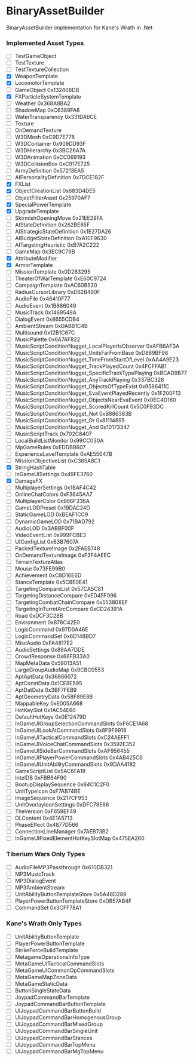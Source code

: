 # BinaryAssetBuilder
BinaryAssetBuilder implementation for Kane's Wrath in .Net

### Implemented Asset Types
* [ ] TestGameObject
* [ ] TestTexture
* [ ] TestTextureCollection
* [x] WeaponTemplate
* [x] LocomotorTemplate
* [ ] GameObject                                                0x132408DB
* [x] FXParticleSystemTemplate
* [ ] Weather                                                   0x368A8BA2
* [ ] ShadowMap                                                 0xC6389FA6
* [ ] WaterTransparency                                         0x331DA6CE
* [ ] Texture
* [ ] OnDemandTexture
* [ ] W3DMesh                                                   0xC9D7E778
* [ ] W3DContainer                                              0x909DD93F
* [ ] W3DHierarchy                                              0x3BC26A7A
* [ ] W3DAnimation                                              0xCC069193
* [ ] W3DCollisionBox                                           0xC917E725
* [ ] ArmyDefinition                                            0x57213EA5
* [ ] AIPersonalityDefinition                                   0x7DCE182F
* [x] FXList
* [x] ObjectCreationList                                        0x683D4DE5
* [ ] ObjectFilterAsset                                         0x25970AF7
* [x] SpecialPowerTemplate
* [x] UpgradeTemplate
* [ ] SkirmishOpeningMove                                       0x21EE29FA
* [ ] AIStateDefinition                                         0x262BE85F
* [ ] AIStrategicStateDefinition                                0x1E27DA26
* [ ] AIBudgetStateDefinition                                   0xA10F9630
* [ ] AITargetingHeuristic                                      0xB7A2C222
* [ ] GameMap                                                   0x3EC9C79B
* [x] AttributeModifier
* [x] ArmorTemplate
* [ ] MissionTemplate                                           0x0D283295
* [ ] TheaterOfWarTemplate                                      0xE60C9724
* [ ] CampaignTemplate                                          0xAC60B530
* [ ] RadiusCursorLibrary                                       0xD62B490F
* [ ] AudioFile                                                 0x46410F77
* [ ] AudioEvent                                                0x1B886049
* [ ] MusicTrack                                                0x1469548A
* [ ] DialogEvent                                               0x8655CDB4
* [ ] AmbientStream                                             0xDABB1C4B
* [ ] Multisound                                                0x12B1C67C
* [ ] MusicPalette                                              0x6A7AF822
* [ ] MusicScriptConditionNugget_LocalPlayerIsObserver          0xAFB6AF3A
* [ ] MusicScriptConditionNugget_UnitsFarFromBase               0xD889BF98
* [ ] MusicScriptConditionNugget_TimeFromStartOfLevel           0xAA4A9E23
* [ ] MusicScriptConditionNugget_TrackPlayedCount               0x4FCFFAB1
* [ ] MusicScriptConditionNugget_SpecificTrackTypePlaying       0xBCAD9B77
* [ ] MusicScriptConditionNugget_AnyTrackPlaying                0x337BC326
* [ ] MusicScriptConditionNugget_ObjectsOfTypeExist             0x9586411C
* [ ] MusicScriptConditionNugget_EvaEventPlayedRecently         0x1F200F13
* [ ] MusicScriptConditionNugget_ObjectsNearEvaEvent            0x0EC4D160
* [ ] MusicScriptConditionNugget_ScoredKillCount                0x5C0F93DC
* [ ] MusicScriptConditionNugget_Not                            0xB886383B
* [ ] MusicScriptConditionNugget_Or                             0x81114695
* [ ] MusicScriptConditionNugget_And                            0x10173347
* [ ] MusicScriptTrack                                          0x702C8407
* [ ] LocalBuildListMonitor                                     0x99CC030A
* [ ] MpGameRules                                               0xEDDBB607
* [ ] ExperienceLevelTemplate                                   0xAE55047B
* [ ] MissionObjectiveList                                      0xC385A8C1
* [x] StringHashTable
* [ ] InGameUISettings                                          0x49FE3760
* [x] DamageFX
* [ ] MultiplayerSettings                                       0x1BAF4C42
* [ ] OnlineChatColors                                          0xF3645AA7
* [ ] MultiplayerColor                                          0x966F336A
* [ ] GameLODPreset                                             0x19DAC24D
* [ ] StaticGameLOD                                             0xBEAF1CC9
* [ ] DynamicGameLOD                                            0x71BAD792
* [ ] AudioLOD                                                  0x3ABBF00F
* [ ] VideoEventList                                            0x999FCBE3
* [ ] UIConfigList                                              0xB3B7607A
* [ ] PackedTextureImage                                        0x2FAEB748
* [ ] OnDemandTextureImage                                      0xF3F4AEEC
* [ ] TerrainTextureAtlas
* [ ] Mouse                                                     0x73FE99B0
* [ ] Achievement                                               0xC8D16E6D
* [ ] StanceTemplate                                            0x5C6E0E41
* [ ] TargetingCompareList                                      0x57CA5C81
* [ ] TargetingDistanceCompare                                  0xED45F096
* [ ] TargetingCombatChainCompare                               0x553808EF
* [ ] TargetingInTurretArcCompare                               0xCD24391A
* [ ] Road                                                      0xDCF3C28B
* [ ] Environment                                               0x878C42E0
* [ ] LogicCommand                                              0x97D0A46E
* [ ] LogicCommandSet                                           0x6D148BD7
* [ ] MiscAudio                                                 0xFA4817E2
* [ ] AudioSettings                                             0x89AA7DDE
* [ ] CrowdResponse                                             0x66FB33A0
* [ ] MapMetaData                                               0x59013A51
* [ ] LargeGroupAudioMap                                        0x9CBC0553
* [ ] AptAptData                                                0x36866072
* [ ] AptConstData                                              0x1CE8E595
* [ ] AptDatData                                                0x3BF7FEB9
* [ ] AptGeometryData                                           0x58F89E8B
* [ ] MappableKey                                               0xE005A668
* [ ] HotKeySlot                                                0x1AC54E60
* [ ] DefaultHotKeys                                            0x0E12479D
* [ ] InGameUIGroupSelectionCommandSlots                        0xF6CE1A68
* [ ] InGameUILookAtCommandSlots                                0x8F9F9918
* [ ] InGameUITacticalCommandSlots                              0xC24AEFF1
* [ ] InGameUIVoiceChatCommandSlots                             0x3592E352
* [ ] InGameUISideBarCommandSlots                               0xAF956455
* [ ] InGameUIPlayerPowerCommandSlots                           0x4AB425C6
* [ ] InGameUIUnitAbilityCommandSlots                           0x9DAA4182
* [ ] GameScriptList                                            0x5AC6FA18
* [ ] IntelDB                                                   0xFBB64F90
* [ ] BootupDisplaySequence                                     0x84C1C2F0
* [ ] UnitTypeIcon                                              0xF7AB74BE
* [ ] ImageSequence                                             0x217CF953
* [ ] UnitOverlayIconSettings                                   0xDFC78E66
* [ ] TheVersion                                                0xF659EF49
* [ ] DLContent                                                 0x4E1A5713
* [ ] PhaseEffect                                               0x4877D566
* [ ] ConnectionLineManager                                     0x7AEB73B2
* [ ] InGameUIFixedElementHotKeySlotMap                         0x475EA260

### Tiberium Wars Only Types
* [ ] AudioFileMP3Passthrough                                   0x610DB321
* [ ] MP3MusicTrack
* [ ] MP3DialogEvent
* [ ] MP3AmbientStream
* [ ] UnitAbilityButtonTemplateStore                            0x5A48D289
* [ ] PlayerPowerButtonTemplateStore                            0xDB57AB4F
* [ ] CommandSet                                                0x3CFF78A1

### Kane's Wrath Only Types
* [ ] UnitAbilityButtonTemplate
* [ ] PlayerPowerButtonTemplate
* [ ] StrikeForceBuildTemplate
* [ ] MetagameOperationsInfoType
* [ ] MetaGameUITacticalCommandSlots
* [ ] MetaGameUICommonOpCommandSlots
* [ ] MetaGameMapZoneData
* [ ] MetaGameStaticData
* [ ] ButtonSingleStateData
* [ ] JoypadCommandBarTemplate
* [ ] JoypadCommandBarButtonTemplate
* [ ] UIJoypadCommandBarButtonBuild
* [ ] UIJoypadCommandBarHomogenousGroup
* [ ] UIJoypadCommandBarMixedGroup
* [ ] UIJoypadCommandBarSingleUnit
* [ ] UIJoypadCommandBarStances
* [ ] UIJoypadCommandBarTopMenu
* [ ] UIJoypadCommandBarMgTopMenu
